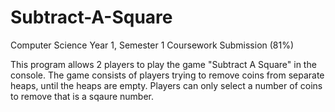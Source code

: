 # Subtract-A-Square
Computer Science Year 1, Semester 1 Coursework Submission (81%)

This program allows 2 players to play the game "Subtract A Square" in the console. The game consists of players trying to remove coins from separate heaps, until the heaps are empty. Players can only select a number of coins to remove that is a sqaure number.
